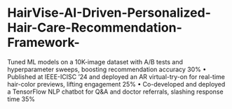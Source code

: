 # HairVise-AI-Driven-Personalized-Hair-Care-Recommendation-Framework-
Tuned ML models on a 10K-image dataset with A/B tests and hyperparameter sweeps, boosting recommendation accuracy 30% • Published at IEEE-ICISC ’24 and deployed an AR virtual-try-on for real-time hair-color previews, lifting engagement 25% • Co-developed and deployed a TensorFlow NLP chatbot for Q&amp;A and doctor referrals, slashing response time 35%
